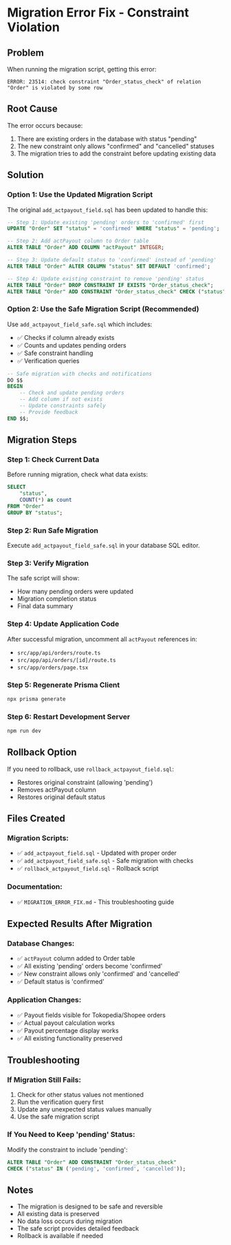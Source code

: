 # Migration Error Fix - Constraint Violation

## Problem
When running the migration script, getting this error:
```
ERROR: 23514: check constraint "Order_status_check" of relation "Order" is violated by some row
```

## Root Cause
The error occurs because:
1. There are existing orders in the database with status "pending"
2. The new constraint only allows "confirmed" and "cancelled" statuses
3. The migration tries to add the constraint before updating existing data

## Solution

### Option 1: Use the Updated Migration Script
The original `add_actpayout_field.sql` has been updated to handle this:

```sql
-- Step 1: Update existing 'pending' orders to 'confirmed' first
UPDATE "Order" SET "status" = 'confirmed' WHERE "status" = 'pending';

-- Step 2: Add actPayout column to Order table
ALTER TABLE "Order" ADD COLUMN "actPayout" INTEGER;

-- Step 3: Update default status to 'confirmed' instead of 'pending'
ALTER TABLE "Order" ALTER COLUMN "status" SET DEFAULT 'confirmed';

-- Step 4: Update existing constraint to remove 'pending' status
ALTER TABLE "Order" DROP CONSTRAINT IF EXISTS "Order_status_check";
ALTER TABLE "Order" ADD CONSTRAINT "Order_status_check" CHECK ("status" IN ('confirmed', 'cancelled'));
```

### Option 2: Use the Safe Migration Script (Recommended)
Use `add_actpayout_field_safe.sql` which includes:
- ✅ Checks if column already exists
- ✅ Counts and updates pending orders
- ✅ Safe constraint handling
- ✅ Verification queries

```sql
-- Safe migration with checks and notifications
DO $$
BEGIN
    -- Check and update pending orders
    -- Add column if not exists
    -- Update constraints safely
    -- Provide feedback
END $$;
```

## Migration Steps

### Step 1: Check Current Data
Before running migration, check what data exists:
```sql
SELECT 
    "status",
    COUNT(*) as count
FROM "Order" 
GROUP BY "status";
```

### Step 2: Run Safe Migration
Execute `add_actpayout_field_safe.sql` in your database SQL editor.

### Step 3: Verify Migration
The safe script will show:
- How many pending orders were updated
- Migration completion status
- Final data summary

### Step 4: Update Application Code
After successful migration, uncomment all `actPayout` references in:
- `src/app/api/orders/route.ts`
- `src/app/api/orders/[id]/route.ts`
- `src/app/orders/page.tsx`

### Step 5: Regenerate Prisma Client
```bash
npx prisma generate
```

### Step 6: Restart Development Server
```bash
npm run dev
```

## Rollback Option
If you need to rollback, use `rollback_actpayout_field.sql`:
- Restores original constraint (allowing 'pending')
- Removes actPayout column
- Restores original default status

## Files Created

### Migration Scripts:
- ✅ `add_actpayout_field.sql` - Updated with proper order
- ✅ `add_actpayout_field_safe.sql` - Safe migration with checks
- ✅ `rollback_actpayout_field.sql` - Rollback script

### Documentation:
- ✅ `MIGRATION_ERROR_FIX.md` - This troubleshooting guide

## Expected Results After Migration

### Database Changes:
- ✅ `actPayout` column added to Order table
- ✅ All existing 'pending' orders become 'confirmed'
- ✅ New constraint allows only 'confirmed' and 'cancelled'
- ✅ Default status is 'confirmed'

### Application Changes:
- ✅ Payout fields visible for Tokopedia/Shopee orders
- ✅ Actual payout calculation works
- ✅ Payout percentage display works
- ✅ All existing functionality preserved

## Troubleshooting

### If Migration Still Fails:
1. Check for other status values not mentioned
2. Run the verification query first
3. Update any unexpected status values manually
4. Use the safe migration script

### If You Need to Keep 'pending' Status:
Modify the constraint to include 'pending':
```sql
ALTER TABLE "Order" ADD CONSTRAINT "Order_status_check" 
CHECK ("status" IN ('pending', 'confirmed', 'cancelled'));
```

## Notes
- The migration is designed to be safe and reversible
- All existing data is preserved
- No data loss occurs during migration
- The safe script provides detailed feedback
- Rollback is available if needed
